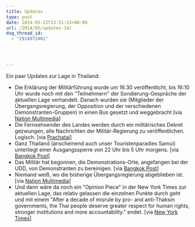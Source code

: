 ```yaml
---
title: Updates
type: post
date: 2014-05-22T13:51:53+00:00
url: /2014/05/updates-14/
dsq_thread_id:
  - "2914972401"




---
```

Ein paar Updates zur Lage in Thailand:

  * Die Erklärung der Militärführung wurde um 16:30 veröffentlicht, bis 16:10 Uhr wurde noch mit den "Teilnehmern" der Sondierung-Gespräche der aktuellen Lage verhandelt. Danach wurden sie (Mitglieder der Übergangsregierung, der Opposition und der verschiedenen Demonstranten-Gruppen) in einen Bus gesetzt und weggebracht [via [Nation Multimedia][1]]
  * Die Fernsehsender des Landes werden durch ein militärisches Dekret gezwungen, alle Nachrichten der Militär-Regierung zu veröffentlichen. Logisch. [via [Prachatai][2]]
  * Ganz Thailand (anscheinend auch unser Touristenparadies Samui) unterliegt einer Ausgangssperre von 22 Uhr bis 5 Uhr morgens. [via [Bangkok Post][3]]
  * Das Militär hat begonnen, die Demonstrations-Orte, angefangen bei der UDD, von Demonstranten zu bereinigen. [via [Bangkok Post][4]]
  * Niemand weiß, wo die bisherige Übergangsregierung abgeblieben ist. [via [Nation Multimedia][5]]
  * Und dann wäre da noch ein "Opinion Piece" in der New York Times zur aktuellen Lage, das relativ gelassen die einzelnen Punkte durch geht und mit einem "After a decade of misrule by pro- and anti-Thaksin governments, the Thai people deserve greater respect for human rights, stronger institutions and more accountability." endet. [via [New York Times][6]]

 [1]: http://www.nationmultimedia.com/politics/Coup-declared-30234305.html
 [2]: http://prachatai.com/english/node/3985
 [3]: http://www.bangkokpost.com/most-recent/411230/10pm-5am-curfew-enforced
 [4]: http://www.bangkokpost.com/most-recent/411224/army-clears-udd-rally-site
 [5]: http://www.nationmultimedia.com/politics/Caretaker-premiers-whereabouts-not-known-30234315.html
 [6]: http://www.nytimes.com/2014/05/23/opinion/the-thai-militarys-writ.html
